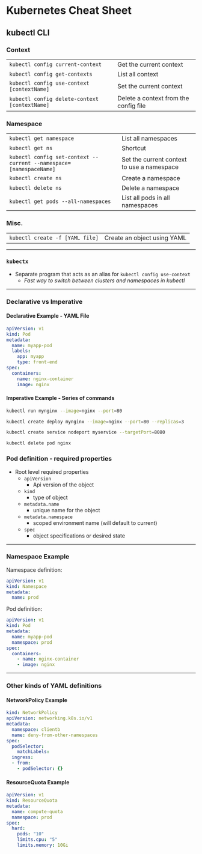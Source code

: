 # Kubernetes Cheat Sheet

## kubectl CLI

### Context

|                                      |                             |
|--------------------------------------|-----------------------------|
|`kubectl config current-context`      |Get the current context      |
|`kubectl config get-contexts`         |List all context             |
|`kubectl config use-context [contextName]`|Set the current context  |
|`kubectl config delete-context [contextName]`|Delete a context from the config file|

### Namespace

|                                      |                             |
|--------------------------------------|-----------------------------|
|`kubectl get namespace`               |List all namespaces          |
|`kubectl get ns`                      |Shortcut                     |
|`kubectl config set-context --current --namespace=[namespaceName]`|Set the current context to use a namespace|
|`kubectl create ns`                   |Create a namespace           |
|`kubectl delete ns`                   |Delete a namespace           |
|`kubectl get pods --all-namespaces`   |List all pods in all namespaces|

### Misc.

|                                      |                             |
|--------------------------------------|-----------------------------|
|`kubectl create -f [YAML file]`       |Create an object using YAML  |

---

### `kubectx`

- Separate program that acts as an alias for `kubectl config use-context`
    - *Fast way to switch between clusters and namespaces in kubectl*

---

### Declarative vs Imperative

#### Declarative Example - YAML File

```yaml
apiVersion: v1
kind: Pod
metadata:
  name: myapp-pod
  labels:
    app: myapp
    type: front-end
spec:
  containers:
    name: nginx-container
    image: nginx
```

#### Imperative Example - Series of commands

```sh
kubectl run mynginx --image=nginx --port=80

kubectl create deploy mynginx --image=nginx --port=80 --replicas=3

kubectl create service nodeport myservice --targetPort=8080

kubectl delete pod nginx
```

### Pod definition - required properties

- Root level required properties
    - `apiVersion`
        - Api version of the object
    - `kind`
        - type of object
    - `metadata.name`
        - unique name for the object
    - `metadata.namespace`
        - scoped environment name (will default to current)
    - `spec`
        - object specifications or desired state

---

### Namespace Example

Namespace definition:

```yaml
apiVersion: v1
kind: Namespace
metadata:
  name: prod
```

Pod definition:

```yaml
apiVersion: v1
kind: Pod
metadata:
  name: myapp-pod
  namespace: prod
spec:
  containers:
    - name: nginx-container
    - image: nginx
```

---

### Other kinds of YAML definitions

#### NetworkPolicy Example

```yaml
kind: NetworkPolicy
apiVersion: networking.k8s.io/v1
metadata:
  namespace: clientb
  name: deny-from-other-namespaces
spec:
  podSelector:
    matchLabels:
  ingress:
  - from:
    - podSelector: {}
```

#### ResourceQuota Example

```yaml
apiVersion: v1
kind: ResourceQuota
metadata:
  name: compute-quota
  namespace: prod
spec:
  hard:
    pods: "10"
    limits.cpu: "5"
    limits.memory: 10Gi
```
